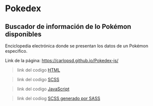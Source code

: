# Pokedex

##  Buscador de información de lo Pokémon disponibles
Enciclopedia electrónica donde se presentan los datos de un Pokémon especifico.

Link de la página: https://carlopsd.github.io/Pokedex-js/

> link del codigo [HTML](https://github.com/Carlopsd/Pokedex-2/blob/main/index.html)

> link del codigo [SCSS](https://github.com/Carlopsd/Pokedex-2/tree/main/scss)

> link del codigo [JavaScript](https://github.com/Carlopsd/Pokedex-2/blob/main/js/index.js)

> link del codiog [SCSS generado por SASS](https://github.com/Carlopsd/Pokedex-2/blob/main/css/index.css)
